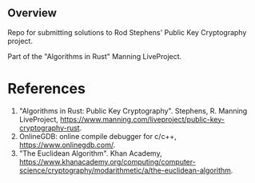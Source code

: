 ## Overview
Repo for submitting solutions to Rod Stephens' Public Key Cryptography project.

Part of the "Algorithms in Rust" Manning LiveProject. 

# References
1. "Algorithms in Rust: Public Key Cryptography". Stephens, R. Manning LiveProject, https://www.manning.com/liveproject/public-key-cryptography-rust.
2. OnlineGDB: online compile debugger for c/c++, https://www.onlinegdb.com/.
3. "The Euclidean Algorithm". Khan Academy, https://www.khanacademy.org/computing/computer-science/cryptography/modarithmetic/a/the-euclidean-algorithm.
